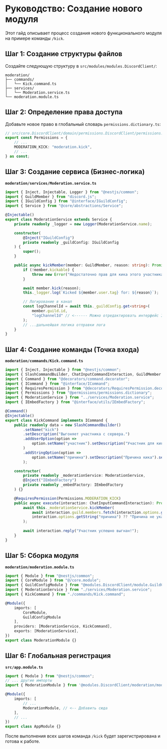 
# Руководство: Создание нового модуля

Этот гайд описывает процесс создания нового функционального модуля на примере команды `/kick`.

## Шаг 1: Создание структуры файлов

Создайте следующую структуру в `src/modules/modules.DiscordClient/`:

```
moderation/
├── commands/
│   └── Kick.command.ts
├── services/
│   └── Moderation.service.ts
└── moderation.module.ts
```


## Шаг 2: Определение права доступа

Добавьте новое право в глобальный словарь `permissions.dictionary.ts`:

```typescript
// src/core.DiscordClient/domain/permissions.DiscordClient/permissions.dictionary.ts
export const Permissions = {
    // ...
    MODERATION_KICK: "moderation.kick",
    // ...
} as const;
```


## Шаг 3: Создание сервиса (Бизнес-логика)

**`moderation/services/Moderation.service.ts`**

```typescript
import { Inject, Injectable, Logger } from "@nestjs/common";
import { GuildMember } from "discord.js";
import { IGuildConfig } from "@interface/IGuildConfig";
import { Service } from "@core/abstractions/Service";

@Injectable()
export class ModerationService extends Service {
    private readonly _logger = new Logger(ModerationService.name);

    constructor(
        @Inject("IGuildConfig")
        private readonly _guildConfig: IGuildConfig
    ) {
        super();
    }

    public async kickMember(member: GuildMember, reason: string): Promise<void> {
        if (!member.kickable) {
            throw new Error("Недостаточно прав для кика этого участника.");
        }

        await member.kick(reason);
        this._logger.log(`Kicked ${member.user.tag} for: ${reason}`);

        // Логирование в канал
        const logChannelId = await this._guildConfig.get<string>(
            member.guild.id,
            "logChannelId" // <------ Можно отредактировать интерфейс IGuildConfig, добавив новое поле конкретно для этого метода лога.
        );
        // ...дальнейшая логика отправки лога
    }
}
```


## Шаг 4: Создание команды (Точка входа)

**`moderation/commands/Kick.command.ts`**

```typescript
import { Inject, Injectable } from "@nestjs/common";
import { SlashCommandBuilder, ChatInputCommandInteraction, GuildMember } from "discord.js";
import { Command } from "@decorators/command.decorator";
import { ICommand } from "@interface/ICommand";
import { RequiresPermission } from "@decorators/RequiresPermission.decorator";
import { Permissions } from "@permissions/permissions.dictionary";
import { ModerationService } from "../services/Moderation.service";
import { IEmbedFactory } from "@interface/utils/IEmbedFactory";

@Command()
@Injectable()
export class KickCommand implements ICommand {
    public readonly data = new SlashCommandBuilder()
        .setName("kick")
        .setDescription("Выгоняет участника с сервера.")
        .addUserOption(option =>
            option.setName("участник").setDescription("Участник для кика").setRequired(true)
        )
        .addStringOption(option =>
            option.setName("причина").setDescription("Причина кика").setRequired(false)
        );

    constructor(
        private readonly _moderationService: ModerationService,
        @Inject("IEmbedFactory")
        private readonly _embedFactory: IEmbedFactory
    ) {}

    @RequiresPermission(Permissions.MODERATION_KICK)
    public async execute(interaction: ChatInputCommandInteraction): Promise<void> {
        await this._moderationService.kickMember(
            await interaction.guild.members.fetch(interaction.options.getUser("участник", true).id),
            interaction.options.getString("причина") ?? "Причина не указана"
        );
    
        await interaction.reply("Участник успешно выгнан!");
    }
}
```


## Шаг 5: Сборка модуля

**`moderation/moderation.module.ts`**

```typescript
import { Module } from "@nestjs/common";
import { CoreModule } from "@/core.module";
import { GuildConfigModule } from "@modules.DiscordClient/module.GuildConfigManager/config.guild-config-manager.module";
import { ModerationService } from "./services/Moderation.service";
import { KickCommand } from "./commands/Kick.command";

@Module({
    imports: [
        CoreModule,
        GuildConfigModule
    ],
    providers: [ModerationService, KickCommand],
    exports: [ModerationService],
})
export class ModerationModule {}
```


## Шаг 6: Глобальная регистрация

**`src/app.module.ts`**

```typescript
import { Module } from "@nestjs/common";
// ... другие импорты
import { ModerationModule } from '@modules.DiscordClient/moderation/moderation.module';

@Module({
    imports: [
        // ...
        ModerationModule, // <-- Добавить сюда
    ],
    // ...
})
export class AppModule {}
```

После выполнения всех шагов команда `/kick` будет зарегистрирована и готова к работе.







